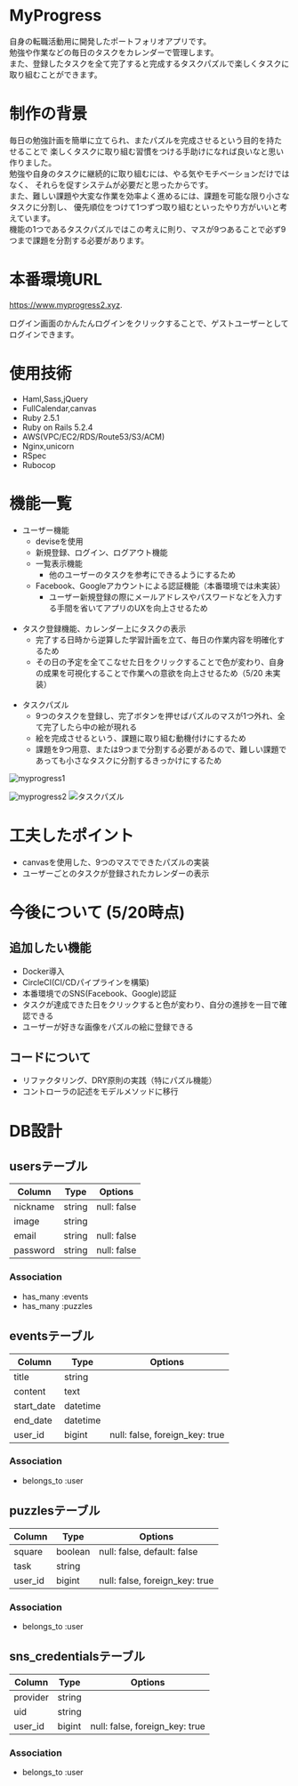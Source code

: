 # MyProgress

自身の転職活動用に開発したポートフォリオアプリです。<br>
勉強や作業などの毎日のタスクをカレンダーで管理します。<br>
また、登録したタスクを全て完了すると完成するタスクパズルで楽しくタスクに取り組むことができます。

# 制作の背景
毎日の勉強計画を簡単に立てられ、またパズルを完成させるという目的を持たせることで
楽しくタスクに取り組む習慣をつける手助けになれば良いなと思い作りました。<br>
勉強や自身のタスクに継続的に取り組むには、やる気やモチベーションだけではなく、
それらを促すシステムが必要だと思ったからです。<br>
また、難しい課題や大変な作業を効率よく進めるには、課題を可能な限り小さなタスクに分割し、
優先順位をつけて1つずつ取り組むといったやり方がいいと考えています。<br>
機能の1つであるタスクパズルではこの考えに則り、マスが9つあることで必ず9つまで課題を分割する必要があります。


# 本番環境URL
https://www.myprogress2.xyz.

ログイン画面のかんたんログインをクリックすることで、ゲストユーザーとしてログインできます。

# 使用技術
- Haml,Sass,jQuery
- FullCalendar,canvas
- Ruby 2.5.1
- Ruby on Rails 5.2.4
- AWS(VPC/EC2/RDS/Route53/S3/ACM)
- Nginx,unicorn
- RSpec
- Rubocop

# 機能一覧
- ユーザー機能
  - deviseを使用
  - 新規登録、ログイン、ログアウト機能
  - 一覧表示機能
    - 他のユーザーのタスクを参考にできるようにするため
  - Facebook、Googleアカウントによる認証機能（本番環境では未実装）
    - ユーザー新規登録の際にメールアドレスやパスワードなどを入力する手間を省いてアプリのUXを向上させるため
    <br>
- タスク登録機能、カレンダー上にタスクの表示
  - 完了する日時から逆算した学習計画を立て、毎日の作業内容を明確化するため
  - その日の予定を全てこなせた日をクリックすることで色が変わり、自身の成果を可視化することで作業への意欲を向上させるため（5/20 未実装）
  <br>
- タスクパズル
  - 9つのタスクを登録し、完了ボタンを押せばパズルのマスが1つ外れ、全て完了したら中の絵が現れる
  - 絵を完成させるという、課題に取り組む動機付けにするため
  - 課題を9つ用意、または9つまで分割する必要があるので、難しい課題であっても小さなタスクに分割するきっかけにするため

![myprogress1](https://i.gyazo.com/18c510cc2669fd0ad28d1389ae969dda.png)

![myprogress2](https://i.gyazo.com/f615f1b9fe9c4f695ea96c41f6ea733c.png)
![タスクパズル](https://user-images.githubusercontent.com/60377569/79971695-a6d07f00-84cf-11ea-853c-a35a2fa27966.gif)


# 工夫したポイント
- canvasを使用した、9つのマスでできたパズルの実装
- ユーザーごとのタスクが登録されたカレンダーの表示

# 今後について (5/20時点)
## 追加したい機能
  - Docker導入
  - CircleCI(CI/CDパイプラインを構築)
  - 本番環境でのSNS(Facebook、Google)認証
  - タスクが達成できた日をクリックすると色が変わり、自分の進捗を一目で確認できる
  - ユーザーが好きな画像をパズルの絵に登録できる
## コードについて
  - リファクタリング、DRY原則の実践（特にパズル機能）
  - コントローラの記述をモデルメソッドに移行

# DB設計
## usersテーブル

|Column|Type|Options|
|------|----|-------|
|nickname|string|null: false|
|image|string|
|email|string|null: false|unique: true|
|password|string|null: false|unique: true|

### Association
- has_many :events
- has_many :puzzles

## eventsテーブル

|Column|Type|Options|
|------|----|-------|
|title|string|
|content|text|
|start_date|datetime|
|end_date|datetime|
|user_id|bigint|null: false, foreign_key: true|

### Association
- belongs_to :user

## puzzlesテーブル

|Column|Type|Options|
|------|----|-------|
|square|boolean|null: false, default: false|
|task|string|
|user_id|bigint|null: false, foreign_key: true|

### Association
- belongs_to :user

## sns_credentialsテーブル

|Column|Type|Options|
|------|----|-------|
|provider|string|
|uid|string|
|user_id|bigint|null: false, foreign_key: true|

### Association
- belongs_to :user
